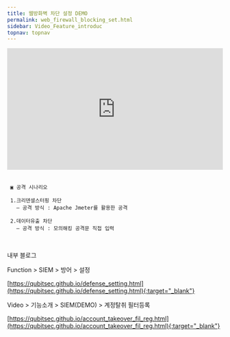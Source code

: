```yaml
---
title: 웹방화벽 차단 설정 DEMO
permalink: web_firewall_blocking_set.html
sidebar: Video_Feature_introduc
topnav: topnav
---
```


<style>.embed-container { position: relative; padding-bottom: 56.25%; height: 0; overflow: hidden; max-width: 100%; } .embed-container iframe, .embed-container object, .embed-container embed { position: absolute; top: 0; left: 0; width: 100%; height: 100%; }</style><div class='embed-container'><iframe src='https://www.youtube.com/embed/sDssT98NCg0' frameborder='0' allowfullscreen></iframe></div>

<br />

     ▣ 공격 시나리오
     
     1.크리덴셜스터핑 차단
       – 공격 방식 : Apache Jmeter를 활용한 공격
     
     2.데이터유출 차단
       – 공격 방식 : 모의해킹 공격문 직접 입력

<br />

내부 블로그  

Function > SIEM > 방어 > 설정

[https://qubitsec.github.io/defense_setting.html](https://qubitsec.github.io/defense_setting.html){:target="_blank"}

Video > 기능소개 > SIEM(DEMO) > 계정탈취 필터등록

[https://qubitsec.github.io/account_takeover_fil_reg.html](https://qubitsec.github.io/account_takeover_fil_reg.html){:target="_blank"}